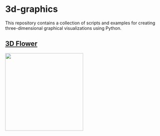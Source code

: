 # 3d-graphics

This repository contains a collection of scripts and examples for creating three-dimensional graphical visualizations using Python. 

## [3D Flower](https://www.instagram.com/p/C3tPyzZPw0m/)

<img src="https://github.com/Sandreke/3d-graphics/assets/64377961/e331d259-2079-43db-8774-d3bc8c3613de" width="250" height="250"/>
